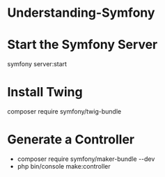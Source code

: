 ﻿# Understanding-Symfony
# Start the Symfony Server
symfony server:start
# Install Twing
composer require symfony/twig-bundle
# Generate a Controller
- composer require symfony/maker-bundle --dev
- php bin/console make:controller

